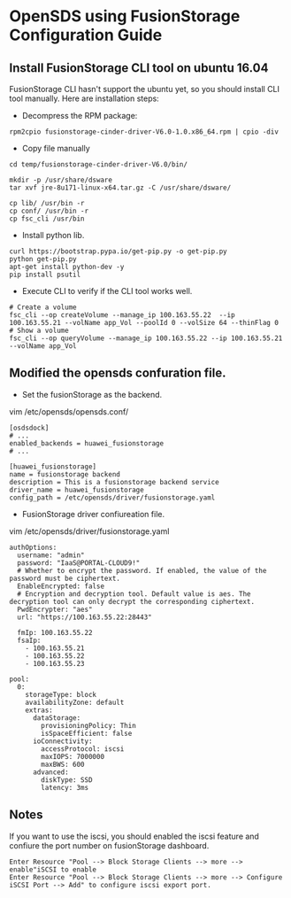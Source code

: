 # OpenSDS using FusionStorage Configuration Guide

## Install FusionStorage CLI tool on ubuntu 16.04

FusionStorage CLI hasn't support the ubuntu yet, so you should install CLI tool manually.
Here are installation steps:
* Decompress the RPM package:
```
rpm2cpio fusionstorage-cinder-driver-V6.0-1.0.x86_64.rpm | cpio -div
```

* Copy file manually

```
cd temp/fusionstorage-cinder-driver-V6.0/bin/

mkdir -p /usr/share/dsware
tar xvf jre-8u171-linux-x64.tar.gz -C /usr/share/dsware/

cp lib/ /usr/bin -r
cp conf/ /usr/bin -r
cp fsc_cli /usr/bin
```
* Install python lib.
```
curl https://bootstrap.pypa.io/get-pip.py -o get-pip.py
python get-pip.py
apt-get install python-dev -y
pip install psutil
```

* Execute CLI to verify if the CLI tool works well.
```
# Create a volume
fsc_cli --op createVolume --manage_ip 100.163.55.22  --ip 100.163.55.21 --volName app_Vol --poolId 0 --volSize 64 --thinFlag 0
# Show a volume
fsc_cli --op queryVolume --manage_ip 100.163.55.22 --ip 100.163.55.21 --volName app_Vol
```

## Modified the opensds confuration file.

*  Set the fusionStorage as the backend.


vim /etc/opensds/opensds.conf/

```
[osdsdock]
# ...
enabled_backends = huawei_fusionstorage
# ...

[huawei_fusionstorage]
name = fusionstorage backend
description = This is a fusionstorage backend service
driver_name = huawei_fusionstorage
config_path = /etc/opensds/driver/fusionstorage.yaml
```

* FusionStorage driver confiureation file.

vim /etc/opensds/driver/fusionstorage.yaml
```
authOptions:
  username: "admin"
  password: "IaaS@PORTAL-CLOUD9!"
  # Whether to encrypt the password. If enabled, the value of the password must be ciphertext.
  EnableEncrypted: false
  # Encryption and decryption tool. Default value is aes. The decryption tool can only decrypt the corresponding ciphertext.
  PwdEncrypter: "aes"
  url: "https://100.163.55.22:28443"

  fmIp: 100.163.55.22
  fsaIp:
    - 100.163.55.21
    - 100.163.55.22
    - 100.163.55.23

pool:
  0:
    storageType: block
    availabilityZone: default
    extras:
      dataStorage:
        provisioningPolicy: Thin
        isSpaceEfficient: false
      ioConnectivity:
        accessProtocol: iscsi
        maxIOPS: 7000000
        maxBWS: 600
      advanced:
        diskType: SSD
        latency: 3ms
```
## Notes
If you want to use the iscsi, you should enabled the iscsi feature and confiure the port number on fusionStorage dashboard.
```
Enter Resource "Pool --> Block Storage Clients --> more --> enable"iSCSI to enable
Enter Resource "Pool --> Block Storage Clients --> more --> Configure iSCSI Port --> Add" to configure iscsi export port. 
```


